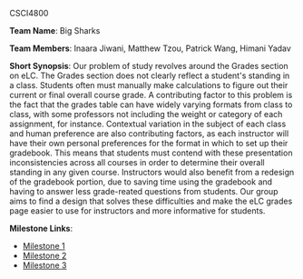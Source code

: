 CSCI4800

**Team Name**: Big Sharks

**Team Members**: Inaara Jiwani, Matthew Tzou, Patrick Wang, Himani Yadav

**Short Synopsis**: Our problem of study revolves around the Grades section on eLC. The Grades section does not clearly reflect a student's standing in a class. Students often must manually make calculations to figure out their current or final overall course grade. A contributing factor to this problem is the fact that the grades table can have widely varying formats from class to class, with some professors not including the weight or category of each assignment, for instance. Contextual variation in the subject of each class and human preference are also contributing factors, as each instructor will have their own personal preferences for the format in which to set up their gradebook. This means that students must contend with these presentation inconsistencies across all courses in order to determine their overall standing in any given course. Instructors would also benefit from a redesign of the gradebook portion, due to saving time using the gradebook and having to answer less grade-reated questions from students. Our group aims to find a design that solves these difficulties and make the eLC grades page easier to use for instructors and more informative for students.

**Milestone Links**:
- [Milestone 1](https://matzomt.github.io/csci4800/milestone1.html)
- [Milestone 2](https://matzomt.github.io/csci4800/milestone2.html)
- [Milestone 3](https://matzomt.github.io/csci4800/milestone3.html)